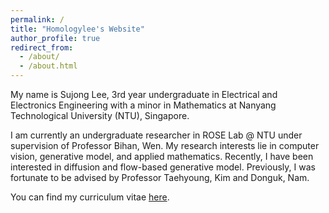 ```yaml
---
permalink: /
title: "Homologylee's Website"
author_profile: true
redirect_from: 
  - /about/
  - /about.html
---
```


My name is Sujong Lee, 3rd year undergraduate in Electrical and Electronics Engineering with a minor in Mathematics at Nanyang Technological University (NTU), Singapore.

I am currently an undergraduate researcher in ROSE Lab @ NTU under supervision of Professor Bihan, Wen. My research interests lie in computer vision, generative model, and applied mathematics. Recently, I have been interested in diffusion and flow-based generative model. Previously, I was fortunate to be advised by Professor Taehyoung, Kim and Donguk, Nam.

You can find my curriculum vitae [here](http://lees0196.github.io/files/SujongLee.pdf).
